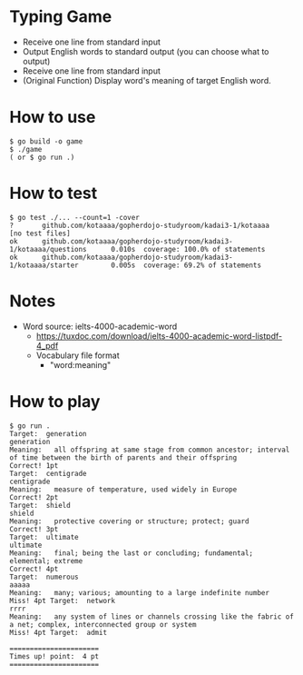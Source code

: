 # Typing Game
- Receive one line from standard input
- Output English words to standard output (you can choose what to output) 
- Receive one line from standard input
- (Original Function) Display word's meaning of target English word.

# How to use
```
$ go build -o game
$ ./game 
( or $ go run .)
```

# How to test
```
$ go test ./... --count=1 -cover
?       github.com/kotaaaa/gopherdojo-studyroom/kadai3-1/kotaaaa        [no test files]
ok      github.com/kotaaaa/gopherdojo-studyroom/kadai3-1/kotaaaa/questions      0.010s  coverage: 100.0% of statements
ok      github.com/kotaaaa/gopherdojo-studyroom/kadai3-1/kotaaaa/starter        0.005s  coverage: 69.2% of statements
```

# Notes 
- Word source: ielts-4000-academic-word
  - https://tuxdoc.com/download/ielts-4000-academic-word-listpdf-4_pdf
  - Vocabulary file format  
    - "word:meaning"


# How to play
```
$ go run .
Target:  generation
generation
Meaning:   all offspring at same stage from common ancestor; interval of time between the birth of parents and their offspring
Correct! 1pt 
Target:  centigrade
centigrade
Meaning:   measure of temperature, used widely in Europe
Correct! 2pt 
Target:  shield
shield
Meaning:   protective covering or structure; protect; guard
Correct! 3pt 
Target:  ultimate
ultimate
Meaning:   final; being the last or concluding; fundamental; elemental; extreme
Correct! 4pt 
Target:  numerous
aaaaa
Meaning:   many; various; amounting to a large indefinite number
Miss! 4pt Target:  network
rrrr
Meaning:   any system of lines or channels crossing like the fabric of a net; complex, interconnected group or system
Miss! 4pt Target:  admit

======================
Times up! point:  4 pt
======================

```
